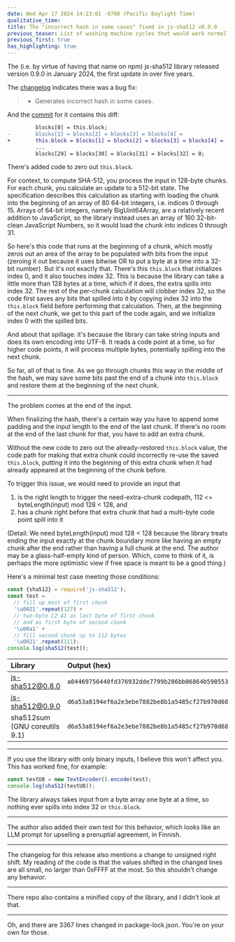 ```yaml
---
date: Wed Apr 17 2024 14:23:01 -0700 (Pacific Daylight Time)
qualitative_time: 
title: The "incorrect hash in some cases" fixed in js-sha512 v0.9.0
previous_teaser: List of washing machine cycles that would work normally in zero gravity
previous_first: true
has_highlighting: true
---
```

The (i.e. by virtue of having that name on npm) js-sha512 library released version 0.9.0 in January 2024, the first update in over five years.

The [changelog](https://github.com/emn178/js-sha512/blob/master/CHANGELOG.md#v090--2024-01-24) indicates there was a bug fix:

> * Generates incorrect hash in some cases.

And the [commit](https://github.com/emn178/js-sha512/commit/6def8ef9426cc9ec8618d4eff2ea08d31ebbe62c) for it contains this diff:

```diff
         blocks[0] = this.block;
-        blocks[1] = blocks[2] = blocks[3] = blocks[4] =
+        this.block = blocks[1] = blocks[2] = blocks[3] = blocks[4] =
         ...
         blocks[29] = blocks[30] = blocks[31] = blocks[32] = 0;
```

There's added code to zero out `this.block`.

For context, to compute SHA-512, you process the input in 128-byte chunks.
For each chunk, you calculate an update to a 512-bit state.
The specification describes this calculation as starting with loading the chunk into the beginning of an array of 80 64-bit integers, i.e. indices 0 through 15.
Arrays of 64-bit integers, namely BigUint64Array, are a relatively recent addition to JavaScript, so the library instead uses an array of 160 32-bit-clean JavaScript Numbers, so it would load the chunk into indices 0 through 31.

So here's this code that runs at the beginning of a chunk, which mostly zeros out an area of the array to be populated with bits from the input (zeroing it out because it uses bitwise OR to put a byte at a time into a 32-bit number).
But it's not exactly that.
There's this `this.block` that initializes index 0, and it also touches index 32.
This is because the library can take a little more than 128 bytes at a time, which if it does, the extra spills into index 32.
The rest of the per-chunk calculation will clobber index 32, so the code first saves any bits that spilled into it by copying index 32 into the `this.block` field before performing that calculation.
Then, at the beginning of the next chunk, we get to this part of the code again, and we initialize index 0 with the spilled bits.

And about that spillage: it's because the library can take string inputs and does its own encoding into UTF-8.
It reads a code point at a time, so for higher code points, it will process multiple bytes, potentially spilling into the next chunk.

So far, all of that is fine.
As we go through chunks this way in the middle of the hash, we may save some bits past the end of a chunk into `this.block` and restore them at the beginning of the next chunk.

---

The problem comes at the end of the input.

When finalizing the hash, there's a certain way you have to append some padding and the input length to the end of the last chunk.
If there's no room at the end of the last chunk for that, you have to add an extra chunk.

Without the new code to zero out the already-restored `this.block` value, the code path for making that extra chunk could incorrectly re-use the saved `this.block`, putting it into the beginning of this extra chunk when it had already appeared at the beginning of the chunk before.

To trigger this issue, we would need to provide an input that

1. is the right length to trigger the need-extra-chunk codepath, 112 <= byteLength(input) mod 128 < 128, and
2. has a chunk right before that extra chunk that had a multi-byte code point spill into it

(Detail: We need byteLength(input) mod 128 < 128 because the library treats ending the input exactly at the chunk boundary more like having an empty chunk after the end rather than having a full chunk at the end.
The author may be a glass-half-empty kind of person.
Which, come to think of it, is perhaps the more optimistic view if free space is meant to be a good thing.)

Here's a minimal test case meeting those conditions:

```js
const {sha512} = require('js-sha512');
const test =
  // fill up most of first chunk
  '\u0021'.repeat(127) +
  // two-byte C2 A1 as last byte of first chunk
  // and as first byte of second chunk
  '\u00a1' +
  // fill second chunk up to 112 bytes
  '\u0021'.repeat(111);
console.log(sha512(test));
```

| Library | Output (hex) |
|:--|:--|
| js-sha512@0.8.0 | `a04469756440fd376932dde7799b286bb06864b59055360155cfac09e4f3e9a8283c4bb201e63f29df38f1267c9531ee71db03feb66f6c79cfe054fb1d0aec24` |
| js-sha512@0.9.0 | `d6a53a8194ef6a2e3ebe7882be8b1a5485cf27b970d682e2c42366f6634336cbdd35dd5f9c153c3d90cda7b4e3ba612cced269a36ca981ec551d298430e1e617` |
| sha512sum (GNU coreutils 9.1) | `d6a53a8194ef6a2e3ebe7882be8b1a5485cf27b970d682e2c42366f6634336cbdd35dd5f9c153c3d90cda7b4e3ba612cced269a36ca981ec551d298430e1e617` |

---

If you use the library with only binary inputs, I believe this won't affect you.
This has worked fine, for example:

```js
const testU8 = new TextEncoder().encode(test);
console.log(sha512(testU8));
```

The library always takes input from a byte array one byte at a time, so nothing ever spills into index 32 or `this.block`.

---

The author also added their own test for this behavior, which looks like an LLM prompt for upselling a prenuptial agreement, in Finnish.

---

The changelog for this release also mentions a change to unsigned right shift.
My reading of the code is that the values shifted in the changed lines are all small, no larger than 0xFFFF at the most.
So this shouldn't change any behavior.

---

There repo also contains a minified copy of the library, and I didn't look at that.

---

Oh, and there are 3367 lines changed in package-lock.json.
You're on your own for those.
